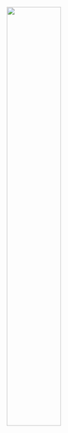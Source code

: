 <p align="center">
  <img align="left" src="https://www.codewars.com/users/ss3n_clam/badges/large" width="50%" style="display:inline;">
</p>
